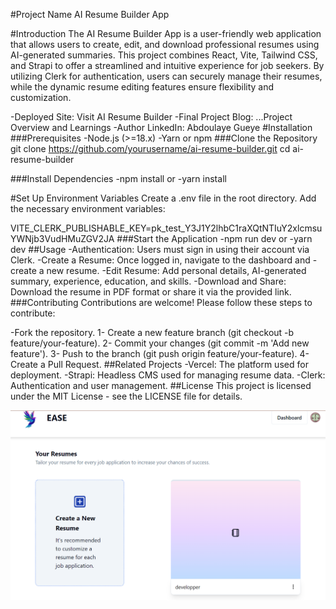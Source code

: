 #Project Name
AI Resume Builder App

#Introduction
The AI Resume Builder App is a user-friendly web application that allows users to create, edit, and download professional resumes using AI-generated summaries. This project combines React, Vite, Tailwind CSS, and Strapi to offer a streamlined and intuitive experience for job seekers. By utilizing Clerk for authentication, users can securely manage their resumes, while the dynamic resume editing features ensure flexibility and customization.

-Deployed Site: Visit AI Resume Builder
-Final Project Blog: ...Project Overview and Learnings
-Author LinkedIn: Abdoulaye Gueye
#Installation
###Prerequisites
-Node.js (>=18.x)
-Yarn or npm
###Clone the Repository
git clone https://github.com/yourusername/ai-resume-builder.git
cd ai-resume-builder

###Install Dependencies
-npm install
or
-yarn install

#Set Up Environment Variables
Create a .env file in the root directory.
Add the necessary environment variables:

VITE_CLERK_PUBLISHABLE_KEY=pk_test_Y3J1Y2lhbC1raXQtNTIuY2xlcmsuYWNjb3VudHMuZGV2JA
###Start the Application
-npm run dev
or
-yarn dev
##Usage
-Authentication: Users must sign in using their account via Clerk.
-Create a Resume: Once logged in, navigate to the dashboard and -create a new resume.
-Edit Resume: Add personal details, AI-generated summary, experience, education, and skills.
-Download and Share: Download the resume in PDF format or share it via the provided link.
###Contributing
Contributions are welcome! Please follow these steps to contribute:

-Fork the repository.
1- Create a new feature branch (git checkout -b feature/your-feature).
2- Commit your changes (git commit -m 'Add new feature').
3- Push to the branch (git push origin feature/your-feature).
4- Create a Pull Request.
##Related Projects
-Vercel: The platform used for deployment.
-Strapi: Headless CMS used for managing resume data.
-Clerk: Authentication and user management.
##License
This project is licensed under the MIT License - see the LICENSE file for details.

![App Preview](./ai-cv-builder/public/images/app.png)
